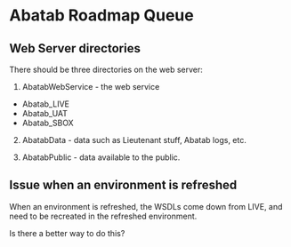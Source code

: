 # Abatab Roadmap Queue

## Web Server directories
There should be three directories on the web server:

1. AbatabWebService - the web service

* Abatab_LIVE
* Abatab_UAT
* Abatab_SBOX

2. AbatabData - data such as Lieutenant stuff, Abatab logs, etc.

3. AbatabPublic - data available to the public.

## Issue when an environment is refreshed

When an environment is refreshed, the WSDLs come down from LIVE, and need to be recreated in the refreshed environment.

Is there a better way to do this?